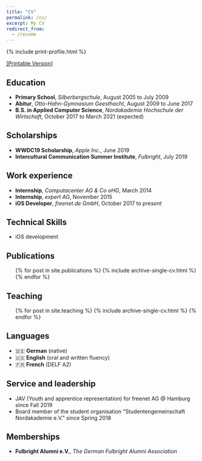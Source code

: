 ```yaml
---
title: "CV"
permalink: /cv/
excerpt: My CV
redirect_from:
  - /resume
---
```

{% include print-profile.html %}

<a class="print-hidden" href="#" onclick="window.print();">[Printable Version]</a>

Education
--------
* **Primary School**, _Silberbergschule_, August 2005 to July 2009
* **Abitur**, _Otto-Hahn-Gymnasium Geesthacht_, August 2009 to June 2017
* **B.S. in Applied Computer Science**, _Nordakademie Hochschule der Wirtschaft_, October 2017 to March 2021 (expected)

Scholarships
--------
* **WWDC19 Scholarship**, _Apple Inc._, June 2019
* **Intercultural Communication Summer Institute**, _Fulbright_, July 2019

Work experience
--------
* **Internship**, _Computacenter AG & Co oHG_, March 2014
* **Internship**, _expert AG_, November 2015
* **iOS Developer**, _freenet.de GmbH_, October 2017 to _present_

Technical Skills
--------
* iOS development

Publications
--------
  <ul>{% for post in site.publications %}
    {% include archive-single-cv.html %}
  {% endfor %}</ul>

Teaching
--------
  <ul>{% for post in site.teaching %}
    {% include archive-single-cv.html %}
  {% endfor %}</ul>

Languages
--------
* :de: **German** (native)
* :us: **English** (oral and written fluency)
* :fr: **French** (DELF A2)

Service and leadership
--------
* JAV (Youth and apprentice representation) for freenet AG @ Hamburg since Fall 2019
* Board member of the student organisation "Studentengemeinschaft Nordakademie e.V." since Spring 2018

Memberships
--------
* **Fulbright Alumni e.V.**, *The German Fulbright Alumni Association*
